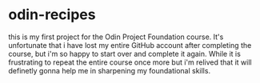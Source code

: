 # odin-recipes
this is my first project for the Odin Project Foundation course. It's unfortunate that i have  lost my entire GitHub account after completing the course, but i'm  so happy to start over and complete it again. While it is  frustrating to repeat the entire course once more but i'm relived that it will definetly gonna help me in sharpening my foundational skills.

